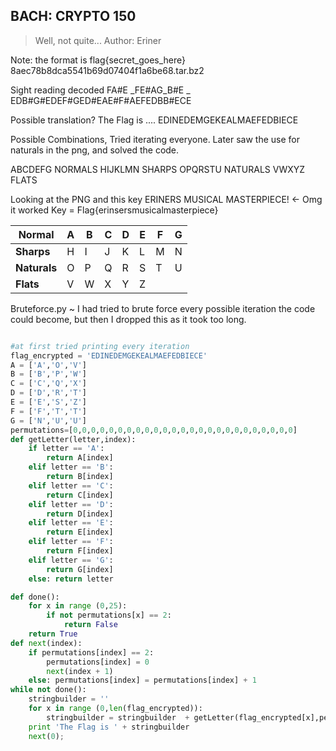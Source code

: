 BACH: CRYPTO 150
----------------------

>Well, not quite...
>Author: Eriner

Note: the format is flag{secret_goes_here}
8aec78b8dca5541b69d07404f1a6be68.tar.bz2

Sight reading decoded
FA#E _FE#AG_B#E _ EDB#G#EDEF#GED#EAE#F#AEFEDBB#ECE

Possible translation?
The Flag is .... EDINEDEMGEKEALMAEFEDBIECE

Possible Combinations, Tried iterating everyone.
Later saw the use for naturals in the png, and solved the code.

ABCDEFG NORMALS
HIJKLMN SHARPS
OPQRSTU NATURALS
VWXYZ   FLATS

Looking at the PNG and this key
ERINERS MUSICAL MASTERPIECE! <- Omg it worked
Key = Flag{erinsersmusicalmasterpiece}


|Normal|A|B|C|D|E|F|G|
|------|-----|----|-----|-----|-----|-----|-----|
|**Sharps**|H|I|J|K|L|M|N|
|**Naturals**|O|P|Q|R|S|T|U|
|**Flats**|V|W|X|Y|Z|

Bruteforce.py
 ~ I had tried to brute force every possible iteration the code could become, but then I dropped this as it took too long.
```python

#at first tried printing every iteration
flag_encrypted = 'EDINEDEMGEKEALMAEFEDBIECE'
A = ['A','O','V']
B = ['B','P','W']
C = ['C','Q','X']
D = ['D','R','T']
E = ['E','S','Z']
F = ['F','T','T']
G = ['N','U','U']
permutations=[0,0,0,0,0,0,0,0,0,0,0,0,0,0,0,0,0,0,0,0,0,0,0,0,0]
def getLetter(letter,index):
	if letter == 'A':
		return A[index]
	elif letter == 'B':
		return B[index]
	elif letter == 'C':
		return C[index]
	elif letter == 'D':
		return D[index]
	elif letter == 'E':
		return E[index]
	elif letter == 'F':
		return F[index]
	elif letter == 'G':
		return G[index]
	else: return letter

def done():
	for x in range (0,25):
		if not permutations[x] == 2:
			return False
	return True
def next(index):
	if permutations[index] == 2:
		permutations[index] = 0
		next(index + 1)
	else: permutations[index] = permutations[index] + 1
while not done():
	stringbuilder = ''
	for x in range (0,len(flag_encrypted)):
		stringbuilder = stringbuilder  + getLetter(flag_encrypted[x],permutations[x])
	print 'The Flag is ' + stringbuilder
	next(0);

